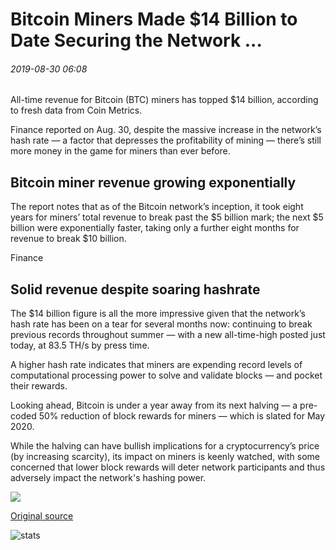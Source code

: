 # Bitcoin Miners Made $14 Billion to Date Securing the Network ...

###### 2019-08-30 06:08

All-time revenue for Bitcoin (BTC) miners has topped $14 billion, according to fresh data from Coin Metrics.

Finance reported on Aug. 30, despite the massive increase in the network’s hash rate — a factor that depresses the profitability of mining — there’s still more money in the game for miners than ever before.

## Bitcoin miner revenue growing exponentially

The report notes that as of the Bitcoin network’s inception, it took eight years for miners’ total revenue to break past the $5 billion mark; the next $5 billion were exponentially faster, taking only a further eight months for revenue to break $10 billion.

Finance

## Solid revenue despite soaring hashrate

The $14 billion figure is all the more impressive given that the network’s hash rate has been on a tear for several months now: continuing to break previous records throughout summer — with a new all-time-high posted just today, at 83.5 TH/s by press time.

A higher hash rate indicates that miners are expending record levels of computational processing power to solve and validate blocks — and pocket their rewards.

Looking ahead, Bitcoin is under a year away from its next halving — a pre-coded 50% reduction of block rewards for miners — which is slated for May 2020.

While the halving can have bullish implications for a cryptocurrency’s price (by increasing scarcity), its impact on miners is keenly watched, with some concerned that lower block rewards will deter network participants and thus adversely impact the network's hashing power.

![](https://s3.cointelegraph.com/storage/uploads/view/9e941b5c5d987ee20dc3efd39ea9923c.png)

[Original source](https://cointelegraph.com/news/bitcoin-miners-made-14-billion-to-date-securing-the-network)

![stats](https://c.statcounter.com/11760860/0/a89fa40b/1/ "stats")